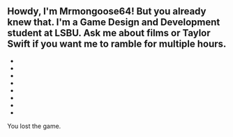 Howdy, I'm Mrmongoose64! But you already knew that.
I'm a Game Design and Development student at LSBU.
Ask me about films or Taylor Swift if you want me to ramble for multiple hours.
-
-
-
-
-
-
-
-
-
You lost the game.

<!---
Mrmongoose64/Mrmongoose64 is a ✨ special ✨ repository because its `README.md` (this file) appears on your GitHub profile.
You can click the Preview link to take a look at your changes.
--->
